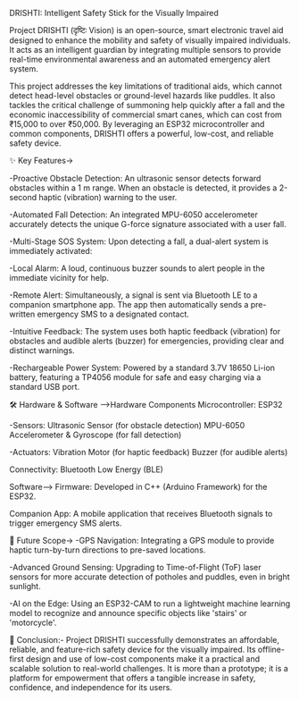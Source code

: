 DRISHTI: Intelligent Safety Stick for the Visually Impaired

Project DRISHTI (दृष्टिः Vision) is an open-source, smart electronic travel aid designed to enhance the mobility and safety of visually impaired individuals. It acts as an intelligent guardian by integrating multiple sensors to provide real-time environmental awareness and an automated emergency alert system.

This project addresses the key limitations of traditional aids, which cannot detect head-level obstacles or ground-level hazards like puddles. It also tackles the critical challenge of summoning help quickly after a fall and the economic inaccessibility of commercial smart canes, which can cost from ₹15,000 to over ₹50,000. By leveraging an ESP32 microcontroller and common components, DRISHTI offers a powerful, low-cost, and reliable safety device.

✨ Key Features->

-Proactive Obstacle Detection: An ultrasonic sensor detects forward obstacles within a 1 m range. When an obstacle is detected, it provides a 2-second haptic (vibration) warning to the user.

-Automated Fall Detection: An integrated MPU-6050 accelerometer accurately detects the unique G-force signature associated with a user fall.

-Multi-Stage SOS System: Upon detecting a fall, a dual-alert system is immediately activated:

-Local Alarm: A loud, continuous buzzer sounds to alert people in the immediate vicinity for help.

-Remote Alert: Simultaneously, a signal is sent via Bluetooth LE to a companion smartphone app. The app then automatically sends a pre-written emergency SMS to a designated contact.

-Intuitive Feedback: The system uses both haptic feedback (vibration) for obstacles and audible alerts (buzzer) for emergencies, providing clear and distinct warnings.

-Rechargeable Power System: Powered by a standard 3.7V 18650 Li-ion battery, featuring a TP4056 module for safe and easy charging via a standard USB port.

🛠️ Hardware & Software
-->Hardware Components
Microcontroller: ESP32

-Sensors:
Ultrasonic Sensor (for obstacle detection)
MPU-6050 Accelerometer & Gyroscope (for fall detection)

-Actuators:
Vibration Motor (for haptic feedback)
Buzzer (for audible alerts)

Connectivity: Bluetooth Low Energy (BLE)

Software-->
Firmware: Developed in C++ (Arduino Framework) for the ESP32.

Companion App: A mobile application that receives Bluetooth signals to trigger emergency SMS alerts.

🔭 Future Scope->
-GPS Navigation: Integrating a GPS module to provide haptic turn-by-turn directions to pre-saved locations.

-Advanced Ground Sensing: Upgrading to Time-of-Flight (ToF) laser sensors for more accurate detection of potholes and puddles, even in bright sunlight.

-AI on the Edge: Using an ESP32-CAM to run a lightweight machine learning model to recognize and announce specific objects like 'stairs' or 'motorcycle'.

📜 Conclusion:-
Project DRISHTI successfully demonstrates an affordable, reliable, and feature-rich safety device for the visually impaired. Its offline-first design and use of low-cost components make it a practical and scalable solution to real-world challenges. It is more than a prototype; it is a platform for empowerment that offers a tangible increase in safety, confidence, and independence for its users.
